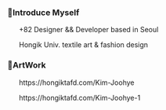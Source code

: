 <H3>🌷Introduce Myself</H3>
<ol>+82 Designer && Developer based in Seoul</ol>
<ol>Hongik Univ. textile art & fashion design</ol>
<H3>🌷ArtWork</H3>
<ol>https://hongiktafd.com/Kim-Joohye</ol>
<ol>https://hongiktafd.com/Kim-Joohye-1</ol>
